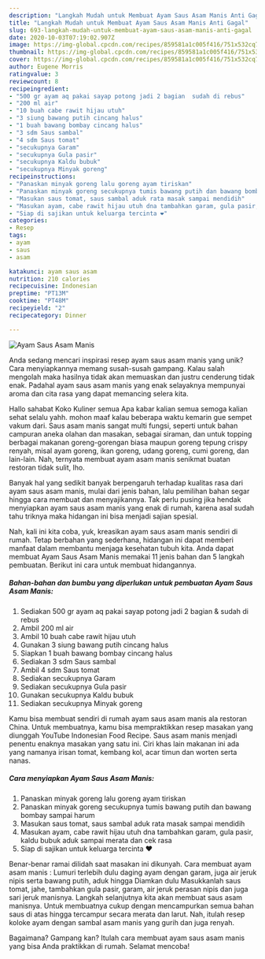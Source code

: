 ```yaml
---
description: "Langkah Mudah untuk Membuat Ayam Saus Asam Manis Anti Gagal"
title: "Langkah Mudah untuk Membuat Ayam Saus Asam Manis Anti Gagal"
slug: 693-langkah-mudah-untuk-membuat-ayam-saus-asam-manis-anti-gagal
date: 2020-10-03T07:19:02.907Z
image: https://img-global.cpcdn.com/recipes/859581a1c005f416/751x532cq70/ayam-saus-asam-manis-foto-resep-utama.jpg
thumbnail: https://img-global.cpcdn.com/recipes/859581a1c005f416/751x532cq70/ayam-saus-asam-manis-foto-resep-utama.jpg
cover: https://img-global.cpcdn.com/recipes/859581a1c005f416/751x532cq70/ayam-saus-asam-manis-foto-resep-utama.jpg
author: Eugene Morris
ratingvalue: 3
reviewcount: 8
recipeingredient:
- "500 gr ayam aq pakai sayap potong jadi 2 bagian  sudah di rebus"
- "200 ml air"
- "10 buah cabe rawit hijau utuh"
- "3 siung bawang putih cincang halus"
- "1 buah bawang bombay cincang halus"
- "3 sdm Saus sambal"
- "4 sdm Saus tomat"
- "secukupnya Garam"
- "secukupnya Gula pasir"
- "secukupnya Kaldu bubuk"
- "secukupnya Minyak goreng"
recipeinstructions:
- "Panaskan minyak goreng lalu goreng ayam tiriskan"
- "Panaskan minyak goreng secukupnya tumis bawang putih dan bawang bombay sampai harum"
- "Masukan saus tomat, saus sambal aduk rata masak sampai mendidih"
- "Masukan ayam, cabe rawit hijau utuh dna tambahkan garam, gula pasir, kaldu bubuk aduk sampai merata dan cek rasa"
- "Siap di sajikan untuk keluarga tercinta ❤"
categories:
- Resep
tags:
- ayam
- saus
- asam

katakunci: ayam saus asam 
nutrition: 210 calories
recipecuisine: Indonesian
preptime: "PT13M"
cooktime: "PT48M"
recipeyield: "2"
recipecategory: Dinner

---
```



![Ayam Saus Asam Manis](https://img-global.cpcdn.com/recipes/859581a1c005f416/751x532cq70/ayam-saus-asam-manis-foto-resep-utama.jpg)

Anda sedang mencari inspirasi resep ayam saus asam manis yang unik? Cara menyiapkannya memang susah-susah gampang. Kalau salah mengolah maka hasilnya tidak akan memuaskan dan justru cenderung tidak enak. Padahal ayam saus asam manis yang enak selayaknya mempunyai aroma dan cita rasa yang dapat memancing selera kita.

Hallo sahabat Koko Kuliner semua Apa kabar kalian semua semoga kalian sehat selalu yahh. mohon maaf kalau beberapa waktu kemarin gue sempet vakum dari. Saus asam manis sangat multi fungsi, seperti untuk bahan campuran aneka olahan dan masakan, sebagai siraman, dan untuk topping berbagai makanan goreng-gorengan biasa maupun goreng tepung crispy renyah, misal ayam goreng, ikan goreng, udang goreng, cumi goreng, dan lain-lain. Nah, ternyata membuat ayam asam manis senikmat buatan restoran tidak sulit, lho.

Banyak hal yang sedikit banyak berpengaruh terhadap kualitas rasa dari ayam saus asam manis, mulai dari jenis bahan, lalu pemilihan bahan segar hingga cara membuat dan menyajikannya. Tak perlu pusing jika hendak menyiapkan ayam saus asam manis yang enak di rumah, karena asal sudah tahu triknya maka hidangan ini bisa menjadi sajian spesial.


Nah, kali ini kita coba, yuk, kreasikan ayam saus asam manis sendiri di rumah. Tetap berbahan yang sederhana, hidangan ini dapat memberi manfaat dalam membantu menjaga kesehatan tubuh kita. Anda dapat membuat Ayam Saus Asam Manis memakai 11 jenis bahan dan 5 langkah pembuatan. Berikut ini cara untuk membuat hidangannya.

<!--inarticleads1-->

##### Bahan-bahan dan bumbu yang diperlukan untuk pembuatan Ayam Saus Asam Manis:

1. Sediakan 500 gr ayam aq pakai sayap potong jadi 2 bagian &amp; sudah di rebus
1. Ambil 200 ml air
1. Ambil 10 buah cabe rawit hijau utuh
1. Gunakan 3 siung bawang putih cincang halus
1. Siapkan 1 buah bawang bombay cincang halus
1. Sediakan 3 sdm Saus sambal
1. Ambil 4 sdm Saus tomat
1. Sediakan secukupnya Garam
1. Sediakan secukupnya Gula pasir
1. Gunakan secukupnya Kaldu bubuk
1. Sediakan secukupnya Minyak goreng


Kamu bisa membuat sendiri di rumah ayam saus asam manis ala restoran China. Untuk membuatnya, kamu bisa mempraktikkan resep masakan yang diunggah YouTube Indonesian Food Recipe. Saus asam manis menjadi penentu enaknya masakan yang satu ini. Ciri khas lain makanan ini ada yang namanya irisan tomat, kembang kol, acar timun dan worten serta nanas. 

<!--inarticleads2-->

##### Cara menyiapkan Ayam Saus Asam Manis:

1. Panaskan minyak goreng lalu goreng ayam tiriskan
1. Panaskan minyak goreng secukupnya tumis bawang putih dan bawang bombay sampai harum
1. Masukan saus tomat, saus sambal aduk rata masak sampai mendidih
1. Masukan ayam, cabe rawit hijau utuh dna tambahkan garam, gula pasir, kaldu bubuk aduk sampai merata dan cek rasa
1. Siap di sajikan untuk keluarga tercinta ❤


Benar-benar ramai dilidah saat masakan ini dikunyah. Cara membuat ayam asam manis : Lumuri terlebih dulu daging ayam dengan garam, juga air jeruk nipis serta bawang putih, aduk hingga Diamkan dulu Masukkanlah saus tomat, jahe, tambahkan gula pasir, garam, air jeruk perasan nipis dan juga sari jeruk manisnya. Langkah selanjutnya kita akan membuat saus asam manisnya. Untuk membuatnya cukup dengan mencampurkan semua bahan saus di atas hingga tercampur secara merata dan larut. Nah, itulah resep koloke ayam dengan sambal asam manis yang gurih dan juga renyah. 

Bagaimana? Gampang kan? Itulah cara membuat ayam saus asam manis yang bisa Anda praktikkan di rumah. Selamat mencoba!

